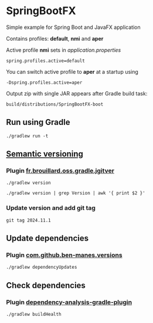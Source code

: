 # SpringBootFX

Simple example for Spring Boot and JavaFX application

Contains profiles: **default**, **nmi** and **aper**

Active profile **nmi** sets in *application.properties*

```properties
spring.profiles.active=default
```

You can switch active profile to **aper** at a startup using

  ```
  -Dspring.profiles.active=aper
  ```

Output zip with single JAR appears after Gradle build task:

  ```
  build/distributions/SpringBootFX-boot
  ```

## Run using Gradle

```shell
./gradlew run -t
```

## [Semantic versioning](https://zoltanaltfatter.com/2020/04/10/semantic-versioning-with-jgitver/)

### Plugin [fr.brouillard.oss.gradle.jgitver](https://github.com/jgitver/gradle-jgitver-plugin)

```shell
./gradlew version
```

```shell
./gradlew version | grep Version | awk '{ print $2 }'
```

### Update version and add git tag

```shell
git tag 2024.11.1
```

## Update dependencies

### Plugin [com.github.ben-manes.versions](https://github.com/ben-manes/gradle-versions-plugin)

```shell
./gradlew dependencyUpdates
```

## Check dependencies

### Plugin [dependency-analysis-gradle-plugin](https://github.com/autonomousapps/dependency-analysis-gradle-plugin)

```shell
./gradlew buildHealth
```